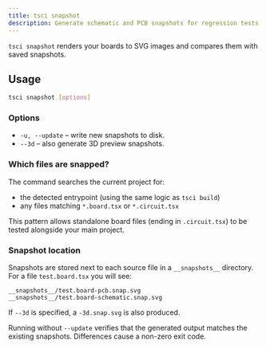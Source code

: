 ```yaml
---
title: tsci snapshot
description: Generate schematic and PCB snapshots for regression tests
---
```


`tsci snapshot` renders your boards to SVG images and compares them with saved snapshots.

## Usage

```bash
tsci snapshot [options]
```

### Options
- `-u, --update` – write new snapshots to disk.
- `--3d` – also generate 3D preview snapshots.

### Which files are snapped?
The command searches the current project for:
- the detected entrypoint (using the same logic as `tsci build`)
- any files matching `*.board.tsx` or `*.circuit.tsx`

This pattern allows standalone board files (ending in `.circuit.tsx`) to be tested alongside your main project.

### Snapshot location
Snapshots are stored next to each source file in a `__snapshots__` directory. For a file `test.board.tsx` you will see:

```
__snapshots__/test.board-pcb.snap.svg
__snapshots__/test.board-schematic.snap.svg
```

If `--3d` is specified, a `-3d.snap.svg` is also produced.

Running without `--update` verifies that the generated output matches the existing snapshots. Differences cause a non-zero exit code.
